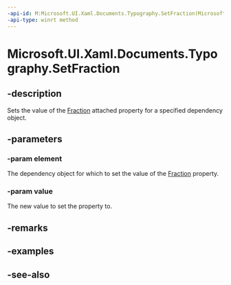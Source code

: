 ```yaml
---
-api-id: M:Microsoft.UI.Xaml.Documents.Typography.SetFraction(Microsoft.UI.Xaml.DependencyObject,Microsoft.UI.Xaml.FontFraction)
-api-type: winrt method
---
```


<!-- Method syntax
public void SetFraction(Windows.UI.Xaml.DependencyObject element, Windows.UI.Xaml.FontFraction value)
-->

# Microsoft.UI.Xaml.Documents.Typography.SetFraction

## -description
Sets the value of the [Fraction](/windows/winui/api/microsoft.ui.xaml.documents.typography#xaml-attached-properties) attached property for a specified dependency object.

## -parameters
### -param element
The dependency object for which to set the value of the [Fraction](/windows/winui/api/microsoft.ui.xaml.documents.typography#xaml-attached-properties) property.

### -param value
The new value to set the property to.

## -remarks

## -examples

## -see-also
